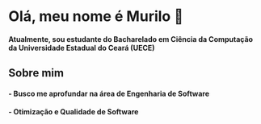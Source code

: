 # Olá, meu nome é Murilo 👋

#### Atualmente, sou estudante do Bacharelado em Ciência da Computação da Universidade Estadual do Ceará (UECE)


## Sobre mim

#### - Busco me aprofundar na área de Engenharia de Software
#### - Otimização e Qualidade de Software



